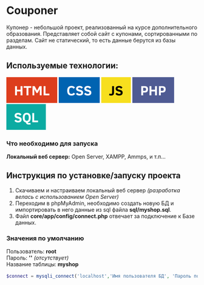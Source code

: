 # Couponer
Купонер - небольшой проект, реализованный на курсе дополнительного образования. Представляет собой сайт с купонами, сортированными по разделам. Сайт не статический, то есть данные берутся из базы данных.

## Используемые технологии:
![HTML 5](/img/readme/html.svg "HTML 5")
![HTML 5](/img/readme/css.svg "HTML 5")
![HTML 5](/img/readme/js.svg "HTML 5")
![HTML 5](/img/readme/php.svg "HTML 5")
![HTML 5](/img/readme/sql.svg "HTML 5")


### Что необходимо для запуска

**Локальный веб сервер:** Open Server, XAMPP, Ammps, и т.п...

## Инструкция по установке/запуску проекта

1. Скачиваем и настраиваем локальный веб сервер *(разработка велась с использованием Open Server)*
2. Переходим в phpMyAdmin, необходимо создать новую БД и импортировать в него данные из sql файла **sql/myshop.sql**.
3. Файл **core/app/config/connect.php** отвечает за подключение к Базе данных.

### Значения по умолчанию

Пользователь: **root**<br>
Пароль: **''** *(отсутствует)*<br>
Название таблицы: **myshop**

```php
$connect = mysqli_connect('localhost','Имя пользователя БД', 'Пароль пользователя БД', 'Название таблицы');
```